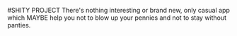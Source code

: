 #SHITY PROJECT
There's nothing interesting or brand new, only casual app which MAYBE help you not to blow up your pennies and not to stay without panties. 

